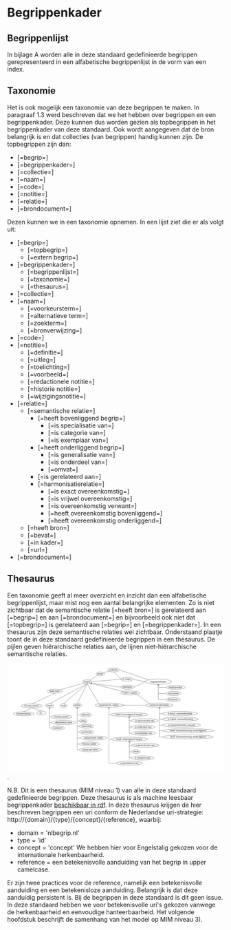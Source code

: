 # Begrippenkader

## Begrippenlijst
In bijlage A worden alle in deze standaard gedefinieerde begrippen gerepresenteerd in een alfabetische begrippenlijst in de vorm van een index.

## Taxonomie
Het is ook mogelijk een taxonomie van deze begrippen te maken. In paragraaf 1.3 werd beschreven dat we het hebben over begrippen en een begrippenkader. Deze kunnen dus worden gezien als topbegrippen in het begrippenkader van deze standaard. Ook wordt aangegeven dat de bron belangrijk is en dat collecties (van begrippen) handig kunnen zijn. 
De topbegrippen zijn dan: 
* [=begrip=]
* [=begrippenkader=]
* [=collectie=]
* [=naam=]
* [=code=]
* [=notitie=]
* [=relatie=]
* [=brondocument=]

Dezen kunnen we in een taxonomie opnemen. In een lijst ziet die er als volgt uit:
* [=begrip=]
  * [=topbegrip=]
  * [=extern begrip=]
* [=begrippenkader=]
  * [=begrippenlijst=]
  * [=taxonomie=]
  * [=thesaurus=]
* [=collectie=]
* [=naam=]
  * [=voorkeursterm=]
  * [=alternatieve term=]
  * [=zoekterm=]
  * [=bronverwijzing=]
* [=code=]
* [=notitie=]
  * [=definitie=]
  * [=uitleg=]
  * [=toelichting=]
  * [=voorbeeld=]
  * [=redactionele notitie=]
  * [=historie notitie=]
  * [=wijzigingsnotitie=]
* [=relatie=]
  * [=semantische relatie=]
    * [=heeft bovenliggend begrip=]
      * [=is specialisatie van=]
      * [=is categorie van=]
      * [=is exemplaar van=]
    * [=heeft onderliggend begrip=]
      * [=is generalisatie van=]
      * [=is onderdeel van=]
      * [=omvat=]
    * [=is gerelateerd aan=]
    * [=harmonisatierelatie=]
      * [=is exact overeenkomstig=]
      * [=is vrijwel overeenkomstig=]
      * [=is overeenkomstig verwant=]
      * [=heeft overeenkomstig bovenliggend=]
      * [=heeft overeenkomstig onderliggend=]
  * [=heeft bron=]
  * [=bevat=]
  * [=in kader=]
  * [=url=]
* [=brondocument=]

## Thesaurus
Een taxonomie geeft al meer overzicht en inzicht dan een alfabetische begrippenlijst, maar mist nog een aantal belangrijke elementen. Zo is niet zichtbaar dat de semantische relatie [=heeft bron=] is gerelateerd aan [=begrip=] en aan [=brondocument=] en bijvoorbeeld ook niet dat [=topbegrip=] is gerelateerd aan [=begrip=] en [=begrippenkader=]. In een thesaurus zijn deze semantische relaties wel zichtbaar. Onderstaand plaatje toont de in deze standaard gedefinieerde begrippen in een thesaurus. De pijlen geven hiërarchische relaties aan, de lijnen niet-hiërarchische semantische relaties.

![](./respec/media/thesaurusSBB.jpg "SBB thesaurus").

N.B. Dit is een thesaurus (MIM niveau 1) van alle in deze standaard gedefinieerde begrippen. Deze thesaurus is als machine leesbaar begrippenkader [beschikbaar in rdf](https://raw.githubusercontent.com/pldn/nederlands-profiel-voor-stelselcatalogi/main/concepts/thesaurus.ttl). In deze thesaurus krijgen de hier beschreven begrippen een uri conform de Nederlandse uri-strategie: http://{domain}/{type}/{concept}/{reference}, waarbij:
* domain = 'nlbegrip.nl'
* type = 'id'
* concept = 'concept' We hebben hier voor Engelstalig gekozen voor de internationale herkenbaarheid. 
* reference = een betekenisvolle aanduiding van het begrip in upper camelcase.

Er zijn twee practices voor de reference, namelijk een betekenisvolle aanduiding en een betekenisloze aanduiding. Belangrijk is dat deze aanduidig persistent is. Bij de begrippen in deze standaard is dit geen issue. In deze standaard hebben we voor betekenisvolle uri's gekozen vanwege de herkenbaarheid en eenvoudige hanteerbaarheid. 
Het volgende hoofdstuk beschrijft de samenhang van het model op MIM niveau 3).
